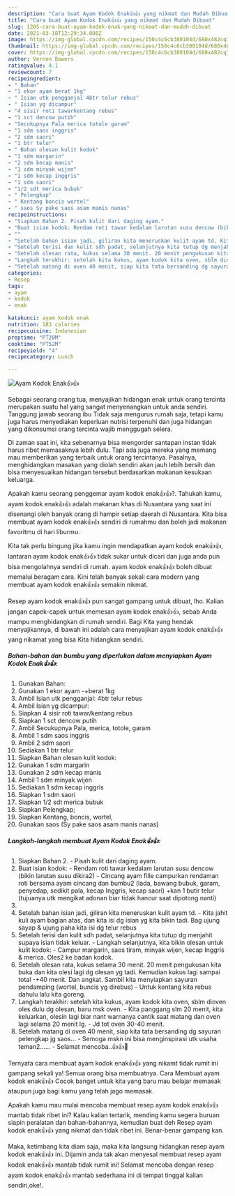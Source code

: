 ```yaml
---
description: "Cara buat Ayam Kodok Enak👍👍 yang nikmat dan Mudah Dibuat"
title: "Cara buat Ayam Kodok Enak👍👍 yang nikmat dan Mudah Dibuat"
slug: 1205-cara-buat-ayam-kodok-enak-yang-nikmat-dan-mudah-dibuat
date: 2021-03-18T12:29:34.000Z
image: https://img-global.cpcdn.com/recipes/150c4c6cb380104d/680x482cq70/ayam-kodok-enak👍👍-foto-resep-utama.jpg
thumbnail: https://img-global.cpcdn.com/recipes/150c4c6cb380104d/680x482cq70/ayam-kodok-enak👍👍-foto-resep-utama.jpg
cover: https://img-global.cpcdn.com/recipes/150c4c6cb380104d/680x482cq70/ayam-kodok-enak👍👍-foto-resep-utama.jpg
author: Vernon Bowers
ratingvalue: 4.1
reviewcount: 7
recipeingredient:
- " Bahan"
- "1 ekor ayam berat 1kg"
- " Isian utk pengganjal 4btr telur rebus"
- " Isian yg dicampur"
- "4 sisir roti tawarkentang rebus"
- "1 sct dencow putih"
- "Secukupnya Pala merica totole garam"
- "1 sdm saos inggris"
- "2 sdm saori"
- "1 btr telur"
- " Bahan olesan kulit kodok"
- "1 sdm margarin"
- "2 sdm kecap manis"
- "1 sdm minyak wijen"
- "1 sdm kecap inggris"
- "1 sdm saori"
- "1/2 sdt merica bubuk"
- " Pelengkap"
- " Kentang boncis wortel"
- " saos Sy pake saos asam manis nanas"
recipeinstructions:
- "Siapkan Bahan 2. Pisah kulit dari daging ayam."
- "Buat isian kodok: Rendam roti tawar kedalam larutan susu dencow (bikin larutan susu dikira2)  Cincang ayam fille campurkan rendaman roti bersama ayam cincang dan bumbu2 (lada, bawang bubuk, garam, penyedap, sedikit pala, kecap Inggris, kecap saori) +kan 1 butir telur (tujuanya utk mengikat adonan biar tidak hancur saat dipotong nanti)"
- ""
- "Setelah bahan isian jadi, giliran kita meneruskan kulit ayam td. Kita jahit kuli ayam bagian atas, dan kita isi dg isian yg kita bikin tadi. Bag ujung sayap &amp; ujung paha kita isi dg telur rebus"
- "Setelah terisi dan kulit sdh padat, selanjutnya kita tutup dg menjahit supaya isian tidak keluar. Langkah selanjutnya, kita bikin olesan untuk kulit kodok: Campur margarin, saos tiram, minyak wijen, kecap Inggris &amp; merica. Oles2 ke badan kodok."
- "Setelah olesan rata, kukus selama 30 menit. 20 menit pengukusan kita buka dan kita olesi lagi dg olesan yg tadi. Kemudian kukus lagi sampai total -+40 menit. Dan angkat. Sambil kita menyiapkan sayuran pendamping (wortel, buncis yg direbus) Untuk kentang kita rebus dahulu lalu kita goreng."
- "Langkah terakhir: setelah kita kukus, ayam kodok kita oven, sblm dioven oles dulu dg olesan, baru msk oven. Kita panggang slm 20 menit, kita keluarkan, olesin lagi biar nant warnanya cantik saat matang dan oven lagi selama 20 menit lg. Jd tot oven 30-40 menit."
- "Setelah matang di oven 40 menit, siap kita tata bersanding dg sayuran pelengkap jg saos... Semoga mskn ini bisa menginspirasi utk usaha teman2...... Selamat mencoba..👍👍🤗"
categories:
- Resep
tags:
- ayam
- kodok
- enak

katakunci: ayam kodok enak 
nutrition: 183 calories
recipecuisine: Indonesian
preptime: "PT20M"
cooktime: "PT52M"
recipeyield: "4"
recipecategory: Lunch

---
```



![Ayam Kodok Enak👍👍](https://img-global.cpcdn.com/recipes/150c4c6cb380104d/680x482cq70/ayam-kodok-enak👍👍-foto-resep-utama.jpg)

Sebagai seorang orang tua, menyajikan hidangan enak untuk orang tercinta merupakan suatu hal yang sangat menyenangkan untuk anda sendiri. Tanggung jawab seorang ibu Tidak saja mengurus rumah saja, tetapi kamu juga harus menyediakan keperluan nutrisi terpenuhi dan juga hidangan yang dikonsumsi orang tercinta wajib menggugah selera.

Di zaman  saat ini, kita sebenarnya bisa mengorder santapan instan tidak harus ribet memasaknya lebih dulu. Tapi ada juga mereka yang memang mau memberikan yang terbaik untuk orang tercintanya. Pasalnya, menghidangkan masakan yang diolah sendiri akan jauh lebih bersih dan bisa menyesuaikan hidangan tersebut berdasarkan makanan kesukaan keluarga. 



Apakah kamu seorang penggemar ayam kodok enak👍👍?. Tahukah kamu, ayam kodok enak👍👍 adalah makanan khas di Nusantara yang saat ini disenangi oleh banyak orang di hampir setiap daerah di Nusantara. Kita bisa membuat ayam kodok enak👍👍 sendiri di rumahmu dan boleh jadi makanan favoritmu di hari liburmu.

Kita tak perlu bingung jika kamu ingin mendapatkan ayam kodok enak👍👍, lantaran ayam kodok enak👍👍 tidak sukar untuk dicari dan juga anda pun bisa mengolahnya sendiri di rumah. ayam kodok enak👍👍 boleh dibuat memalui beragam cara. Kini telah banyak sekali cara modern yang membuat ayam kodok enak👍👍 semakin nikmat.

Resep ayam kodok enak👍👍 pun sangat gampang untuk dibuat, lho. Kalian jangan capek-capek untuk memesan ayam kodok enak👍👍, sebab Anda mampu menghidangkan di rumah sendiri. Bagi Kita yang hendak menyajikannya, di bawah ini adalah cara menyajikan ayam kodok enak👍👍 yang nikamat yang bisa Kita hidangkan sendiri.

<!--inarticleads1-->

##### Bahan-bahan dan bumbu yang diperlukan dalam menyiapkan Ayam Kodok Enak👍👍:

1. Gunakan  Bahan:
1. Gunakan 1 ekor ayam -+berat 1kg
1. Ambil  Isian utk pengganjal: 4btr telur rebus
1. Ambil  Isian yg dicampur:
1. Siapkan 4 sisir roti tawar/kentang rebus
1. Siapkan 1 sct dencow putih
1. Ambil Secukupnya Pala, merica, totole, garam
1. Ambil 1 sdm saos inggris
1. Ambil 2 sdm saori
1. Sediakan 1 btr telur
1. Siapkan  Bahan olesan kulit kodok:
1. Gunakan 1 sdm margarin
1. Gunakan 2 sdm kecap manis
1. Ambil 1 sdm minyak wijen
1. Sediakan 1 sdm kecap inggris
1. Siapkan 1 sdm saori
1. Siapkan 1/2 sdt merica bubuk
1. Siapkan  Pelengkap;
1. Siapkan  Kentang, boncis, wortel,
1. Gunakan  saos (Sy pake saos asam manis nanas)




<!--inarticleads2-->

##### Langkah-langkah membuat Ayam Kodok Enak👍👍:

1. Siapkan Bahan 2. - Pisah kulit dari daging ayam.
1. Buat isian kodok: - Rendam roti tawar kedalam larutan susu dencow (bikin larutan susu dikira2)  - Cincang ayam fille campurkan rendaman roti bersama ayam cincang dan bumbu2 (lada, bawang bubuk, garam, penyedap, sedikit pala, kecap Inggris, kecap saori) +kan 1 butir telur (tujuanya utk mengikat adonan biar tidak hancur saat dipotong nanti)
1. 
1. Setelah bahan isian jadi, giliran kita meneruskan kulit ayam td. - Kita jahit kuli ayam bagian atas, dan kita isi dg isian yg kita bikin tadi. Bag ujung sayap &amp; ujung paha kita isi dg telur rebus
1. Setelah terisi dan kulit sdh padat, selanjutnya kita tutup dg menjahit supaya isian tidak keluar. - Langkah selanjutnya, kita bikin olesan untuk kulit kodok: - Campur margarin, saos tiram, minyak wijen, kecap Inggris &amp; merica. Oles2 ke badan kodok.
1. Setelah olesan rata, kukus selama 30 menit. 20 menit pengukusan kita buka dan kita olesi lagi dg olesan yg tadi. Kemudian kukus lagi sampai total -+40 menit. Dan angkat. Sambil kita menyiapkan sayuran pendamping (wortel, buncis yg direbus) - Untuk kentang kita rebus dahulu lalu kita goreng.
1. Langkah terakhir: setelah kita kukus, ayam kodok kita oven, sblm dioven oles dulu dg olesan, baru msk oven. - Kita panggang slm 20 menit, kita keluarkan, olesin lagi biar nant warnanya cantik saat matang dan oven lagi selama 20 menit lg. - Jd tot oven 30-40 menit.
1. Setelah matang di oven 40 menit, siap kita tata bersanding dg sayuran pelengkap jg saos... - Semoga mskn ini bisa menginspirasi utk usaha teman2...... - Selamat mencoba..👍👍🤗




Ternyata cara membuat ayam kodok enak👍👍 yang nikamt tidak rumit ini gampang sekali ya! Semua orang bisa membuatnya. Cara Membuat ayam kodok enak👍👍 Cocok banget untuk kita yang baru mau belajar memasak ataupun juga bagi kamu yang telah jago memasak.

Apakah kamu mau mulai mencoba membuat resep ayam kodok enak👍👍 mantab tidak ribet ini? Kalau kalian tertarik, mending kamu segera buruan siapin peralatan dan bahan-bahannya, kemudian buat deh Resep ayam kodok enak👍👍 yang nikmat dan tidak ribet ini. Benar-benar gampang kan. 

Maka, ketimbang kita diam saja, maka kita langsung hidangkan resep ayam kodok enak👍👍 ini. Dijamin anda tak akan menyesal membuat resep ayam kodok enak👍👍 mantab tidak rumit ini! Selamat mencoba dengan resep ayam kodok enak👍👍 mantab sederhana ini di tempat tinggal kalian sendiri,oke!.

